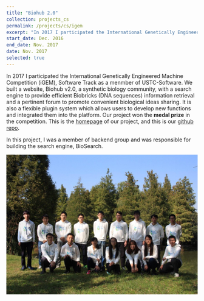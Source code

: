 ```yaml
---
title: "Biohub 2.0"
collection: projects_cs
permalink: /projects/cs/igem
excerpt: "In 2017 I participated the International Genetically Engineered Machine Competition (iGEM), Software Track as a menmber of USTC-Software. We built a website, Biohub v2.0, a synthetic biology community, with a search engine to provide efficient Biobricks (DNA sequences) information retrieval and a pertinent forum to promote convenient biological ideas sharing. It is also a flexible plugin system which allows users to develop new functions and integrated them into the platform. Our project won the medal prize in the competition."
start_date: Dec. 2016
end_date: Nov. 2017
date: Nov. 2017
selected: true
---
```


In 2017 I participated the International Genetically Engineered Machine Competition (iGEM), Software Track as a menmber of USTC-Software. We built a website, Biohub v2.0, a synthetic biology community, with a search engine to provide efficient Biobricks (DNA sequences) information retrieval and a pertinent forum to promote convenient biological ideas sharing. It is also a flexible plugin system which allows users to develop new functions and integrated them into the platform. Our project won the **medal prize** in the competition. This is the [homepage](http://2017.igem.org/Team:USTC-Software) of our project, and this is our [github repo]().

In this project, I was a member of backend group and was responsible for building the search engine, BioSearch.

![](/images/igem_staff.jpg)